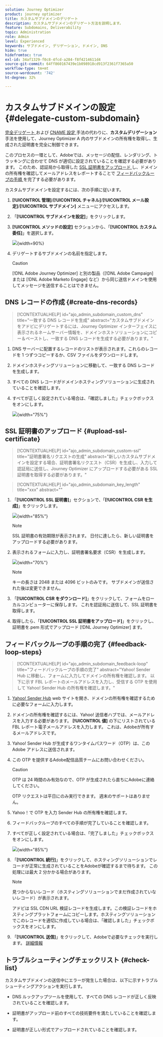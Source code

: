 ```yaml
---
solution: Journey Optimizer
product: journey optimizer
title: カスタムサブドメインのデリゲート
description: カスタムサブドメインのデリゲート方法を説明します。
feature: Subdomains, Deliverability
topic: Administration
role: Admin
level: Experienced
keywords: サブドメイン, デリゲーション, ドメイン, DNS
hide: true
hidefromtoc: true
exl-id: 34af1329-f0c8-4fcd-a284-f8f4214611d4
source-git-commit: 64ff860167439e1b098918cd913f2361f7365a50
workflow-type: tm+mt
source-wordcount: '742'
ht-degree: 32%

---
```


# カスタムサブドメインの設定 {#delegate-custom-subdomain}

[ 完全デリゲート ](about-subdomain-delegation.md#full-subdomain-delegation) および [CNAME 設定 ](about-subdomain-delegation.md#cname-subdomain-delegation) 手法の代わりに、**カスタムデリゲーション** 手法を使用して、Journey Optimizer A 内のサブドメインの所有権を取得し、生成された証明書を完全に制御できます。

このプロセスの一環として、Adobeでは、メッセージの配信、レンダリング、トラッキングに合わせて DNS が適切に設定されていることを確認する必要があります。 このため、認証局から取得した [SSL 証明書をアップロード ](#upload-ssl-certificate) し、ドメインの所有権を確認してメールアドレスをレポートすることで [ フィードバックループの手順 ](#feedback-loop-steps) を完了する必要があります。

カスタムサブドメインを設定するには、次の手順に従います。

1. **[!UICONTROL 管理]**/**[!UICONTROL チャネル]**/**[!UICONTROL メール設定]**/**[!UICONTROL サブドメイン]** メニューにアクセスします。

1. 「**[!UICONTROL サブドメインを設定]**」をクリックします。

1. **[!UICONTROL メソッドの設定]** セクションから、「**[!UICONTROL カスタム委任]**」を選択します。

   ![](assets/subdomain-method-custom.png){width=90%}

1. デリゲートするサブドメインの名前を指定します。

   >[!CAUTION]
   >
   >[!DNL Adobe Journey Optimizer] と別の製品（[!DNL Adobe Campaign] または [!DNL Adobe Marketo Engage] など）から同じ送信ドメインを使用してメッセージを送信することはできません。

## DNS レコードの作成 {#create-dns-records}

>[!CONTEXTUALHELP]
>id="ajo_admin_subdomain_custom_dns"
>title="一致する DNS レコードを生成"
>abstract="カスタムサブドメインをアドビにデリゲートするには、Journey Optimizer インターフェイスに表示されるネームサーバー情報を、ドメインホストソリューションにコピー＆ペーストし、一致する DNS レコードを生成する必要があります。"

1. DNS サーバーに配置するレコードのリストが表示されます。これらのレコードを 1 つずつコピーするか、CSV ファイルをダウンロードします。

1. ドメインホスティングソリューションに移動して、一致する DNS レコードを生成します。

1. すべての DNS レコードがドメインホスティングソリューションに生成されていることを確認します。

1. すべてが正しく設定されている場合は、「確認しました」チェックボックスをオンにします。

   ![](assets/subdomain-custom-submit.png){width="75%"}

## SSL 証明書のアップロード {#upload-ssl-certificate}

>[!CONTEXTUALHELP]
>id="ajo_admin_subdomain_custom-ssl"
>title="証明書署名リクエストの生成"
>abstract="新しいカスタムサブドメインを設定する場合、証明書署名リクエスト（CSR）を生成し、入力して認証局に送信し、Journey Optimizer にアップロードする必要がある SSL 証明書を取得する必要があります。"

>[!CONTEXTUALHELP]
>id="ajo_admin_subdomain_key_length"
>title="xxx"
>abstract=""

1. 「**[!UICONTROL SSL 証明書]**」セクションで、「**[!UICONTROL CSR を生成]**」をクリックします。

   ![](assets/subdomain-custom-ssl-certificate.png){width="85%"}

   >[!NOTE]
   >
   >SSL 証明書の有効期限が表示されます。 日付に達したら、新しい証明書をアップロードする必要があります。

1. 表示されるフォームに入力し、証明書署名要求（CSR）を生成します。

   ![](assets/subdomain-custom-generate-csr.png){width="70%"}

   >[!NOTE]
   >
   >キーの長さは 2048 または 4096 ビットのみです。 サブドメインが送信された後は変更できません。

1. 「**[!UICONTROL CSR をダウンロード]**」をクリックして、フォームをローカルコンピューターに保存します。 これを認証局に送信して、SSL 証明書を取得します。

1. 取得したら、「**[!UICONTROL SSL 証明書をアップロード]**」をクリックし、証明書を.pem 形式でアップロード [!DNL Journey Optimizer] ます。

## フィードバックループの手順の完了 {#feedback-loop-steps}

>[!CONTEXTUALHELP]
>id="ajo_admin_subdomain_feedback-loop"
>title="フィードバックループの手順の完了"
>abstract="Yahoo! Sender Hub に移動し、フォームに入力してドメインの所有権を確認します。 以下に示す FBL レポートのメールアドレスを入力し、受信する OTP を使用して Yahoo! Sender Hub の所有権を確認します。"

1. [Yahoo! Sender Hub](https://senders.yahooinc.com/) web サイトを開き、ドメインの所有権を確認するために必要なフォームに入力します。

1. ドメインの所有権を確認するには、Yahoo! 送信者ハブでは、メールアドレスを入力する必要があります。 **[!UICONTROL 値]** の下にリストされている FBL レポート電子メールアドレスを入力します。 これは、Adobeが所有するメールアドレスです。

1. Yahoo! Sender Hub が生成するワンタイムパスワード（OTP）は、このAdobe アドレスに送信されます。

1. この OTP を提供するAdobe配信品質チームにお問い合わせください。<!--Specify how to reach out + any information that customer should share in the request to deliverability team to get access to the right OTP-->

   >[!CAUTION]
   >
   >OTP は 24 時間のみ有効なので、OTP が生成されたら直ちにAdobeに連絡してください。<!--TBC?-->
   >
   >OTP リクエストは平日にのみ実行できます。 週末のサポートはありません。<!--Add times + timezone-->

1. Yahoo！で OTP を入力 Sender Hub の所有権を確認します。

1. フィードバックループのすべての手順が完了していることを確認します。

1. すべてが正しく設定されている場合は、「完了しました」チェックボックスをオンにします。

   ![](assets/subdomain-custom-feedback-loop.png){width="85%"}

1. 「**[!UICONTROL 続行]**」をクリックして、ホスティングソリューションでレコードが正常に生成されていることをAdobeが確認するまで待ちます。 この処理には最大 2 分かかる場合があります。

   >[!NOTE]
   >
   >見つからないレコード（ホスティングソリューションでまだ作成されていないレコード）が表示されます。

   アドビは SSL CDN URL 検証レコードを生成します。この検証レコードをホスティングプラットフォームにコピーします。ホスティングソリューションでこのレコードを適切に作成している場合は、「確認しました」チェックボックスをオンにします。

1. 「**[!UICONTROL 送信]**」をクリックして、Adobeで必要なチェックを実行します。 [詳細情報](#submit-subdomain)


## トラブルシューティングチェックリスト {#check-list}

カスタムサブドメインの送信中にエラーが発生した場合は、以下に示すトラブルシューティングアクションを実行します。

* DNS ルックアップツールを使用して、すべての DNS レコードが正しく反映されていることを確認します。

* 証明書がアップロード前のすべての技術要件を満たしていることを確認します。

* 証明書が正しい形式でアップロードされていることを確認します。

